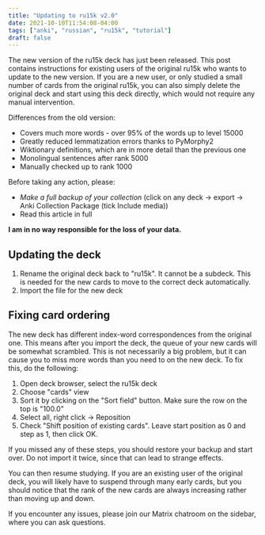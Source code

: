 ```yaml
---
title: "Updating to ru15k v2.0"
date: 2021-10-10T11:54:08-04:00
tags: ["anki", "russian", "ru15k", "tutorial"]
draft: false
---
```

The new version of the ru15k deck has just been released. This post contains instructions for existing users of the original ru15k who wants to update to the new version. If you are a new user, or only studied a small number of cards from the original ru15k, you can also simply delete the original deck and start using this deck directly, which would not require any manual intervention.

<!--more-->

Differences from the old version:
- Covers much more words - over 95% of the words up to level 15000
- Greatly reduced lemmatization errors thanks to PyMorphy2
- Wiktionary definitions, which are in more detail than the previous one
- Monolingual sentences after rank 5000
- Manually checked up to rank 1000

Before taking any action, please:
- *Make a full backup of your collection* (click on any deck -> export -> Anki Collection Package (tick Include media))
- Read this article in full

**I am in no way responsible for the loss of your data.**

## Updating the deck
1. Rename the original deck back to "ru15k". It cannot be a subdeck. This is needed for the new cards to move to the correct deck automatically.
2. Import the file for the new deck

## Fixing card ordering
The new deck has different index-word correspondences from the original one. This means after you import the deck, the queue of your new cards will be somewhat scrambled. This is not necessarily a big problem, but it can cause you to miss more words than you need to on the new deck.
To fix this, do the following:

1. Open deck browser, select the ru15k deck
2. Choose "cards" view
3. Sort it by clicking on the "Sort field" button. Make sure the row on the top is "100.0"
4. Select all, right click -> Reposition
5. Check "Shift position of existing cards". Leave start position as 0 and step as 1, then click OK.


If you missed any of these steps, you should restore your backup and start over. Do not import it twice, since that can lead to strange effects.

You can then resume studying. If you are an existing user of the original deck, you will likely have to suspend through many early cards, but you should notice that the rank of the new cards are always increasing rather than moving up and down.

If you encounter any issues, please join our Matrix chatroom on the sidebar,
where you can ask questions.
